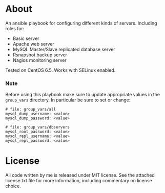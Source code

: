 About
================================================================================

An ansible playbook for configuring different kinds of servers. Including roles
for:

- Basic server
- Apache web server
- MySQL Master/Slave replicated database server
- Rsnapshot backup server
- Nagios monitoring server

Tested on CentOS 6.5. Works with SELinux enabled.


### Note ###

Before using this playbook make sure to update appropriate values in the
`group_vars` directory. In particular be sure to set or change:

	# file: group_vars/all
	mysql_dump_username: <value>
	mysql_dump_password: <value>

	# file: group_vars/dbservers
	mysql_root_password: <value>
	mysql_repl_username: <value>
	mysql_repl_password: <value>

License
================================================================================

All code written by me is released under MIT license. See the attached
license.txt file for more information, including commentary on license choice.
